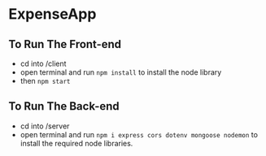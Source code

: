 # ExpenseApp
 
## To Run The Front-end
- cd into /client
- open terminal and run `npm install` to install the node library
- then `npm start`

## To Run The Back-end
- cd into /server
- open terminal and run `npm i express cors dotenv mongoose nodemon` to install the required node libraries.